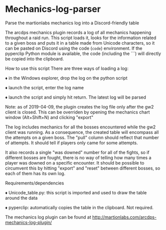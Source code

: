 # Mechanics-log-parser

Parse the martionlabs mechanics log into a Discord-friendly table

The arcdps mechanics plugin records a log of all mechanics happening
throughout a raid run. This script loads it, looks for the information related
to a given boss and puts it in a table made from Unicode characters, so it can
be pasted on Discord using the code (```code```) environment. If the pyperclip
Python module is available, the code (including the ```) will directly be
copied into the clipboard.


How to use this script
There are three ways of loading a log:

♦ in the Windows explorer, drop the log on the python script

♦ launch the script, enter the log name

♦ launch the script and simply hit return. The latest log will be parsed

Note: as of 2019-04-09, the plugin creates the log file only after the gw2
client is closed. This can be overriden by opening the mechanics chart window
(Alt+Shift+N) and clicking "export"

The log includes mechanics for all the bosses encountered while the gw2 client
was running. As a consequence, the created table will encompass all the
attempts on a given boss. The "pull" column should reflect that number of
attempts. It should tell if players only came for some attempts.

It also records a single "was downed" number for all of the fights, so
if different bosses are fought, there is no way of telling how many times a
player was downed on a specific encounter. It should be possible to circumvent
this by hitting "export" and "reset" between different bosses, so each of them
has its own log.


Requirements/dependencies

♦ Unicode_table.py: this script is imported and used to draw the table around
the data

♦ pyperclip: automatically copies the table in the clipboard. Not required.


The mechanics log plugin can be found at
http://martionlabs.com/arcdps-mechanics-log-plugin/
